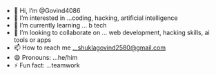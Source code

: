 - 👋 Hi, I’m @Govind4086
- 👀 I’m interested in ...coding, hacking, artificial intelligence
- 🌱 I’m currently learning ... b tech
- 💞️ I’m looking to collaborate on ... web development, hacking skills, ai tools or apps
- 📫 How to reach me ...shuklagovind2580@gmail.com
- 😄 Pronouns: ...he/him
- ⚡ Fun fact: ...teamwork

<!---
Govind4086/Govind4086 is a ✨ special ✨ repository because its `README.md` (this file) appears on your GitHub profile.
You can click the Preview link to take a look at your changes.
--->
